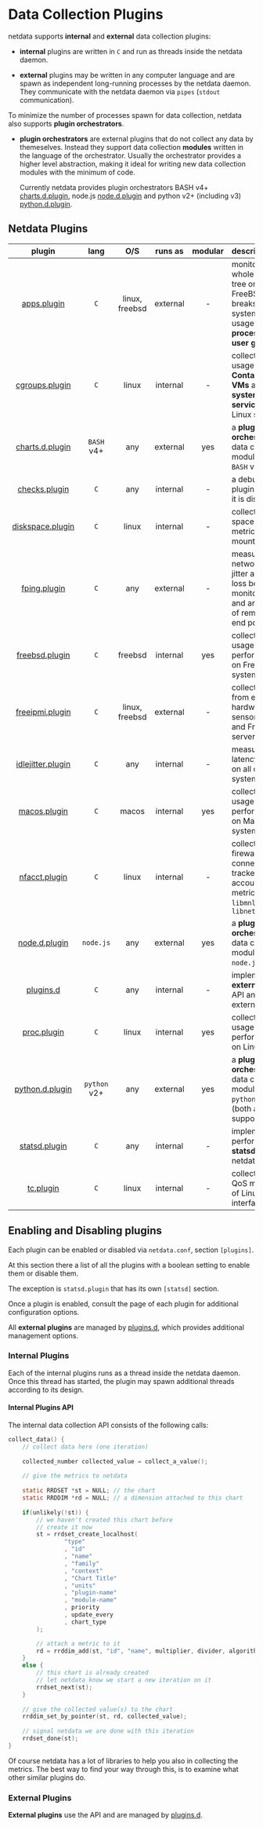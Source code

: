 # Data Collection Plugins

netdata supports **internal** and **external** data collection plugins:

- **internal** plugins are written in `C` and run as threads inside the netdata daemon.

- **external** plugins may be written in any computer language and are spawn as independent long-running processes by the netdata daemon.
   They communicate with the netdata daemon via `pipes` (`stdout` communication).

To minimize the number of processes spawn for data collection, netdata also supports **plugin orchestrators**.

- **plugin orchestrators** are external plugins that do not collect any data by themeselves.
   Instead they support data collection **modules** written in the language of the orchestrator.
   Usually the orchestrator provides a higher level abstraction, making it ideal for writing new
   data collection modules with the minimum of code.
   
   Currently netdata provides plugin orchestrators
   BASH v4+ [charts.d.plugin](charts.d.plugin),
   node.js [node.d.plugin](node.d.plugin) and
   python v2+ (including v3) [python.d.plugin](python.d.plugin).

## Netdata Plugins

plugin|lang|O/S|runs as|modular|description
:---:|:---:|:---:|:---:|:---:|:---
[apps.plugin](apps.plugin/)|`C`|linux, freebsd|external|-|monitors the whole process tree on Linux and FreeBSD and breaks down system resource usage by **process**, **user** and **user group**.
[cgroups.plugin](cgroups.plugin/)|`C`|linux|internal|-|collects resource usage of **Containers**, libvirt **VMs** and **systemd services**, on Linux systems
[charts.d.plugin](charts.d.plugin/)|`BASH` v4+|any|external|yes|a **plugin orchestrator** for data collection modules written in `BASH` v4+.
[checks.plugin](checks.plugin/)|`C`|any|internal|-|a debugging plugin (by default it is disabled)
[diskspace.plugin](diskspace.plugin/)|`C`|linux|internal|-|collects disk space usage metrics on Linux mount points
[fping.plugin](fping.plugin/)|`C`|any|external|-|measures network latency, jitter and packet loss between the monitored node and any number of remote network end points.
[freebsd.plugin](freebsd.plugin/)|`C`|freebsd|internal|yes|collects resource usage and performance data on FreeBSD systems
[freeipmi.plugin](freeipmi.plugin/)|`C`|linux, freebsd|external|-|collects metrics from enterprise hardware sensors, on Linux and FreeBSD servers.
[idlejitter.plugin](idlejitter.plugin/)|`C`|any|internal|-|measures CPU latency and jitter on all operating systems
[macos.plugin](macos.plugin/)|`C`|macos|internal|yes|collects resource usage and performance data on MacOS systems
[nfacct.plugin](nfacct.plugin/)|`C`|linux|internal|-|collects netfilter firewall, connection tracker and accounting metrics using `libmnl` and `libnetfilter_acct`
[node.d.plugin](node.d.plugin/)|`node.js`|any|external|yes|a **plugin orchestrator** for data collection modules written in `node.js`.
[plugins.d](plugins.d/)|`C`|any|internal|-|implements the **external plugins** API and serves external plugins
[proc.plugin](proc.plugin/)|`C`|linux|internal|yes|collects resource usage and performance data on Linux systems
[python.d.plugin](python.d.plugin/)|`python` v2+|any|external|yes|a **plugin orchestrator** for data collection modules written in `python` v2 or v3 (both are supported).
[statsd.plugin](statsd.plugin/)|`C`|any|internal|-|implements a high performance **statsd** server for netdata
[tc.plugin](tc.plugin/)|`C`|linux|internal|-|collects traffic QoS metrics (`tc`) of Linux network interfaces

## Enabling and Disabling plugins

Each plugin can be enabled or disabled via `netdata.conf`, section `[plugins]`.

At this section there a list of all the plugins with a boolean setting to enable them or disable them. 

The exception is `statsd.plugin` that has its own `[statsd]` section.

Once a plugin is enabled, consult the page of each plugin for additional configuration options.

All **external plugins** are managed by [plugins.d](plugins.d/), which provides additional management options.

### Internal Plugins

Each of the internal plugins runs as a thread inside the netdata daemon.
Once this thread has started, the plugin may spawn additional threads according to its design.

#### Internal Plugins API

The internal data collection API consists of the following calls:

```c
collect_data() {
    // collect data here (one iteration)
    
    collected_number collected_value = collect_a_value();
    
    // give the metrics to netdata
    
    static RRDSET *st = NULL; // the chart
    static RRDDIM *rd = NULL; // a dimension attached to this chart
    
    if(unlikely(!st)) {
        // we haven't created this chart before
        // create it now
        st = rrdset_create_localhost(
                "type"
                , "id"
                , "name"
                , "family"
                , "context"
                , "Chart Title"
                , "units"
                , "plugin-name"
                , "module-name"
                , priority
                , update_every
                , chart_type
        );

        // attach a metric to it
        rd = rrddim_add(st, "id", "name", multiplier, divider, algorithm);
    }
    else {
        // this chart is already created
        // let netdata know we start a new iteration on it
        rrdset_next(st);
    }
    
    // give the collected value(s) to the chart
    rrddim_set_by_pointer(st, rd, collected_value);
    
    // signal netdata we are done with this iteration
    rrdset_done(st);
}
```

Of course netdata has a lot of libraries to help you also in collecting the metrics.
The best way to find your way through this, is to examine what other similar plugins do.


### External Plugins

**External plugins** use the API and are managed by [plugins.d](plugins.d/).

